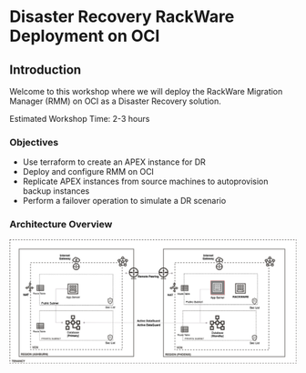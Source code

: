 # Disaster Recovery RackWare Deployment on OCI

## Introduction
Welcome to this workshop where we will deploy the RackWare Migration Manager (RMM) on OCI as a Disaster Recovery solution.

Estimated Workshop Time: 2-3 hours

### Objectives
- Use terraform to create an APEX instance for DR
- Deploy and configure RMM on OCI
- Replicate APEX instances from source machines to autoprovision backup instances
- Perform a failover operation to simulate a DR scenario

### Architecture Overview
![](./images/Rackwarediagram.png)

<!-- 
## Table of Contents

### [Lab 1: Disaster Recovery Network and connectivity Setup](LabGuide100.md)
  
### [Lab 2: Configure APEX instance for DR](LabGuide200.md)

### [Lab 3: Setting Up RackWare DR components](LabGuide300.md)

### [Lab 4: Complete DR Configuration & Perform Failover](LabGuide400.md) -->
